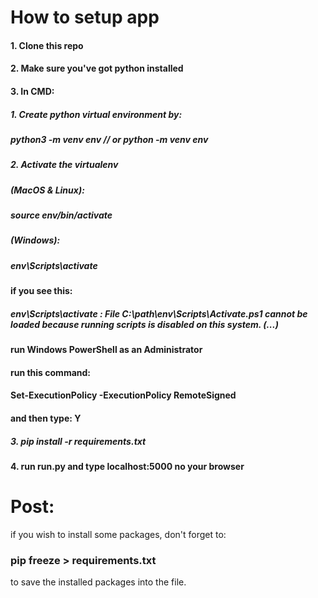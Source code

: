 # How to setup app

#### 1. Clone this repo
#### 2. Make sure you've got python installed
#### 3. In CMD:
##### 1. Create python virtual environment by:
#####     python3 -m venv env   // or python -m venv env
##### 2. Activate the virtualenv
#####     (MacOS & Linux):
#####         source env/bin/activate
#####     (Windows):
#####         env\Scripts\activate
#### if you see this:
##### env\Scripts\activate : File C:\path\env\Scripts\Activate.ps1 cannot be loaded because running scripts is disabled on this system. (...)
#### run Windows PowerShell as an Administrator
#### run this command:
#### Set-ExecutionPolicy -ExecutionPolicy RemoteSigned
#### and then type: Y
##### 3. pip install -r requirements.txt
#### 4. run run.py and type localhost:5000 no your browser 

# Post:
if you wish to install some packages, don't forget to:

### pip freeze > requirements.txt
to save the installed packages into the file.